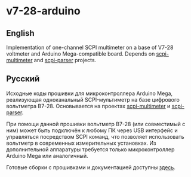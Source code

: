 v7-28-arduino
=============

English
-------

Implementation of one-channel SCPI multimeter on a base of V7-28 voltmeter and Arduino Mega-compatible board.
Depends on [scpi-multimeter](https://github.com/andrey-nakin/scpi-multimeter) 
and [scpi-parser](https://github.com/andrey-nakin/scpi-parser) projects.

Русский
-------

Исходные коды прошивки для микроконтроллера Arduino Mega, реализующая одноканальный SCPI-мультиметр на базе цифрового вольтметра В7-28.
Основывается на проектах [scpi-multimeter](https://github.com/andrey-nakin/scpi-multimeter) 
и [scpi-parser](https://github.com/andrey-nakin/scpi-parser).

При помощи данной прошивки вольтметр В7-28 (или совместимый с ним) может быть подключён к любому ПК через USB интерфейс и управляться посредством SCPI команд, что позволяет использовать вольтметр в современных измерительных установках. Из дополнительной аппаратуры требуется только микроконтроллер Arduino Mega или аналогичный.

Готовые сборки с прошивками и документацией доступны [здесь](https://sourceforge.net/projects/v7-28-arduino/).

